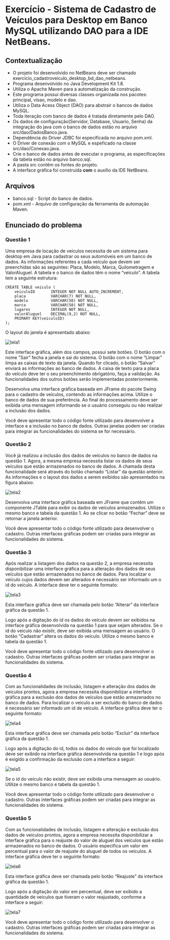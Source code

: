 # Exercício - Sistema de Cadastro de Veículos para Desktop em Banco MySQL utilizando DAO para a IDE NetBeans.

## Contextualização

 - O projeto foi desenvolvido no NetBeans deve ser chamado exercicio_cadastroveiculo_desktop_bd_dao_netbeans.<br>
 - Programa desenvolvido no Java Development Kit 1.8.<br>
 - Utiliza o Apache Maven para a automatização da construção.<br>
 - Este programa possui diversas classes organizada nos pacotes: principal, visao, modelo e dao.<br>
 - Utiliza o Data Acess Object (DAO) para abstrair o bancos de dados MySQL.<br>
 - Toda iteração com banco de dados é tratada diretamente pelo DAO.<br>
 - Os dados de configuração(Servidor, Database, Usuario, Senha) da integração do java com o banco de dados estão no arquivo src/dao/DadosBanco.java.<br>
 - Dependência do Driver JDBC foi especificada no arquivo pom.xml.<br>
 - O Driver de conexão com o MySQL e espeficado na classe src/dao/Conexao.java.<br>
 - Crie o banco de dados antes de executar o programa, as especificações da tabela estão no arquivo banco.sql.<br>
 - A pasta src contêm os fontes do projeto.<br>
 - A interface gráfica foi construída **com** o auxílio da IDE NetBeans.<br>

## Arquivos

- banco.sql - Script do banco de dados.
- pom.xml - Arquivo de configuração da ferramenta de automação Maven.

## Enunciado do problema

### Questão 1

Uma empresa de locação de veículos necessita de um sistema para desktop em Java para cadastrar os seus automóveis em um banco de dados. As informações referentes a cada veículo que devem ser preenchidas são as seguintes: Placa, Modelo, Marca, Quilometragem e ValorAluguel. A tabela e o banco de dados têm o nome “veiculo”. A tabela tem a seguinte estrutura:

```
CREATE TABLE veiculo (
	veiculoID       INTEGER NOT NULL AUTO_INCREMENT,    	 
	placa           VARCHAR(7) NOT NULL,     
	modelo          VARCHAR(50) NOT NULL,     
	marca           VARCHAR(50) NOT NULL,     
	lugares         INTEGER NOT NULL,
	valorAluguel    DECIMAL(9,2) NOT NULL,     
	PRIMARY KEY(veiculoID)    
);
```

O layout do janela é apresentado abaixo:

![tela1](tela1.png)

Este interface gráfica, além dos campos, possui sete botões. O botão com o nome "Sair" fecha a janela e sai do sistema. O botão com o nome “Limpar” limpa as caixas de texto da janela. Quando for clicado, o botão “Salvar” enviará as informações ao banco de dados. A caixa de texto para a placa do veículo deve ter o seu preenchimento obrigatório, faça a validação. As funcionalidades dos outros botões serão implementadas posteriormente.

Desenvolva uma interface gráfica baseada em JFrame do pacote Swing para o cadastro de veículos, contendo as informações acima. Utilize o banco de dados de sua preferência. Ao final do processamento deve ser exibida uma mensagem informando se o usuário conseguiu ou não realizar a inclusão dos dados.

Você deve apresentar todo o código fonte utilizado para desenvolver a interface e a inclusão no banco de dados. Outras janelas podem ser criadas para integrar as funcionalidades do sistema se for necessário.

### Questão 2

Você já realizou a inclusão dos dados de veículos no banco de dados na questão 1. Agora, a mesma empresa necessita listar os dados de seus veículos que estão armazenados no banco de dados. A chamada desta funcionalidade será através do botão chamado “Listar” da questão anterior. As informações e o layout dos dados a serem exibidos são apresentados na figura abaixo:

![tela2](tela2.png)  

Desenvolva uma interface gráfica baseada em JFrame que contêm um componente JTable para exibir os dados de veículos armazenados.  Utilize o mesmo banco e tabela da questão 1. Ao se clicar no botão “Fechar” deve se retornar a janela anterior.

Você deve apresentar todo o código fonte utilizado para desenvolver o cadastro. Outras interfaces gráficas podem ser criadas para integrar as funcionalidades do sistema.


### Questão 3

Após realizar a listagem dos dados na questão 2, a empresa necessita disponibilizar uma interface gráfica para a alteração dos dados de seus veículos que estão armazenados no banco de dados. Para localizar o veículo cujos dados devem ser alterados é necessário ser informado um o id do veículo. A interface deve ter o seguinte formato:

![tela3](tela3.png)  

Esta interface gráfica deve ser chamada pelo botão “Alterar” da interface gráfica da questão 1.

Logo após a digitação do id os dados do veículo devem ser exibidos na interface gráfica desenvolvida na questão 1 para que sejam alterados. Se o id do veículo não existir, deve ser exibida uma mensagem ao usuário. O botão “Cadastrar” altera os dados do veículo. Utilize o mesmo banco e tabela da questão 1. 

Você deve apresentar todo o código fonte utilizado para desenvolver o cadastro. Outras interfaces gráficas podem ser criadas para integrar as funcionalidades do sistema.


### Questão 4

Com as funcionalidades de inclusão, listagem e alteração dos dados de veículos prontos, agora a empresa necessita disponibilizar a interface gráfica para a exclusão dos dados de veículos que estão armazenados no banco de dados. Para localizar o veículo a ser excluído do banco de dados é necessário ser informado um id de veículo. A interface gráfica deve ter o seguinte formato:

![tela4](tela4.png)  

Esta interface gráfica deve ser chamada pelo botão “Excluir” da interface gráfica da questão 1.

Logo após a digitação do id, todos os dados do veículo que foi localizado deve ser exibido na interface gráfica desenvolvida na questão 1 e logo após é exigido a confirmação da exclusão com a interface a seguir:

![tela5](tela5.png)  

Se o id do veículo não existir, deve ser exibida uma mensagem ao usuário. Utilize o mesmo banco e tabela da questão 1. 

Você deve apresentar todo o código fonte utilizado para desenvolver o cadastro. Outras interfaces gráficas podem ser criadas para integrar as funcionalidades do sistema. 

### Questão 5

Com as funcionalidades de inclusão, listagem e alteração e exclusão dos dados de veículos prontos, agora a empresa necessita disponibilizar a interface gráfica para o reajuste do valor de aluguel dos veículos que estão armazenados no banco de dados. O usuário especifica um valor em percentual para o valor de reajuste do aluguel de todos os veículos. A interface gráfica deve ter o seguinte formato:

![tela6](tela6.png) 

Esta interface gráfica deve ser chamada pelo botão “Reajuste” da interface gráfica da questão 1.

Logo após a digitação do valor em percentual, deve ser exibido a quantidade de veículos que tiveram o valor reajustado, conforme a interface a seguir:

![tela7](tela7.png) 

Você deve apresentar todo o código fonte utilizado para desenvolver o cadastro. Outras interfaces gráficas podem ser criadas para integrar as funcionalidades do sistema. 
